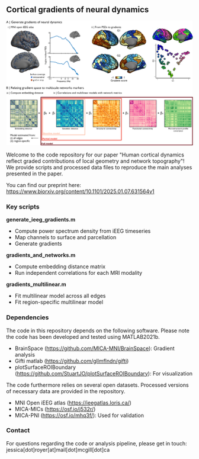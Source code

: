 Cortical gradients of neural dynamics 
----------------------------------------------

![Alt text](figures/title_fig.png?raw=true "Title")

Welcome to the code repository for our paper "Human cortical dynamics reflect graded contributions of local geometry and network topography"! We provide scripts and processed data files to reproduce the main analyses presented in the paper.

You can find our preprint here: 
https://www.biorxiv.org/content/10.1101/2025.01.07.631564v1 

### Key scripts

**generate_ieeg_gradients.m**
- Compute power spectrum density from iEEG timeseries
- Map channels to surface and parcellation
- Generate gradients

**gradients_and_networks.m**
- Compute embedding distance matrix
- Run independent correlations for each MRI modality

**gradients_multilinear.m**
- Fit multilinear model across all edges
- Fit region-specific multilinear model 


### Dependencies

The code in this repository depends on the following software. Please note the code has been developed and tested using MATLAB2021b.
- BrainSpace (https://github.com/MICA-MNI/BrainSpace): Gradient analysis
- Gifti matlab (https://github.com/gllmflndn/gifti)
- plotSurfaceROIBoundary (https://github.com/StuartJO/plotSurfaceROIBoundary): For visualization

The code furthermore relies on several open datasets. Processed versions of necessary data are provided in the repository.
- MNI Open iEEG atlas (https://ieegatlas.loris.ca/)
- MICA-MICs (https://osf.io/j532r/)
- MICA-PNI (https://osf.io/mhq3f/): Used for validation


### Contact
For questions regarding the code or analysis pipeline, please get in touch: jessica[dot]royer[at]mail[dot]mcgill[dot]ca

